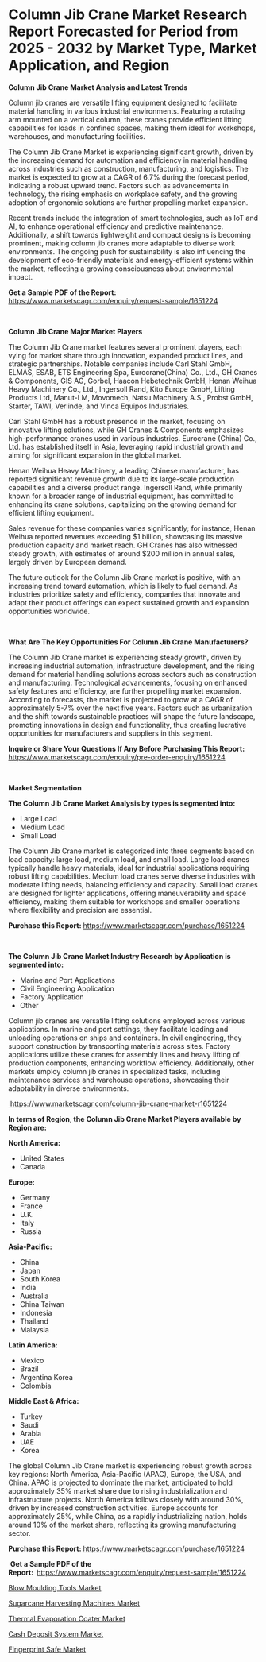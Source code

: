 <p><h1>Column Jib Crane Market Research Report Forecasted for Period from 2025 -  2032 by Market Type, Market Application, and Region</h1></p><p><strong>Column Jib Crane Market Analysis and Latest Trends</strong></p>
<p><p>Column jib cranes are versatile lifting equipment designed to facilitate material handling in various industrial environments. Featuring a rotating arm mounted on a vertical column, these cranes provide efficient lifting capabilities for loads in confined spaces, making them ideal for workshops, warehouses, and manufacturing facilities.</p><p>The Column Jib Crane Market is experiencing significant growth, driven by the increasing demand for automation and efficiency in material handling across industries such as construction, manufacturing, and logistics. The market is expected to grow at a CAGR of 6.7% during the forecast period, indicating a robust upward trend. Factors such as advancements in technology, the rising emphasis on workplace safety, and the growing adoption of ergonomic solutions are further propelling market expansion.</p><p>Recent trends include the integration of smart technologies, such as IoT and AI, to enhance operational efficiency and predictive maintenance. Additionally, a shift towards lightweight and compact designs is becoming prominent, making column jib cranes more adaptable to diverse work environments. The ongoing push for sustainability is also influencing the development of eco-friendly materials and energy-efficient systems within the market, reflecting a growing consciousness about environmental impact.</p></p>
<p><strong>Get a Sample PDF of the Report:&nbsp;</strong> <a href="https://www.marketscagr.com/enquiry/request-sample/1651224?utm_campaign=1879&utm_medium=2&utm_source=Github&utm_content=ia&utm_term=08042025&utm_id=column-jib-crane">https://www.marketscagr.com/enquiry/request-sample/1651224</a></p>
<p>&nbsp;</p>
<p><strong>Column Jib Crane Major Market Players</strong></p>
<p><p>The Column Jib Crane market features several prominent players, each vying for market share through innovation, expanded product lines, and strategic partnerships. Notable companies include Carl Stahl GmbH, ELMAS, ESAB, ETS Engineering Spa, Eurocrane(China) Co., Ltd., GH Cranes & Components, GIS AG, Gorbel, Haacon Hebetechnik GmbH, Henan Weihua Heavy Machinery Co., Ltd., Ingersoll Rand, Kito Europe GmbH, Lifting Products Ltd, Manut-LM, Movomech, Natsu Machinery A.S., Probst GmbH, Starter, TAWI, Verlinde, and Vinca Equipos Industriales.</p><p>Carl Stahl GmbH has a robust presence in the market, focusing on innovative lifting solutions, while GH Cranes & Components emphasizes high-performance cranes used in various industries. Eurocrane (China) Co., Ltd. has established itself in Asia, leveraging rapid industrial growth and aiming for significant expansion in the global market.</p><p>Henan Weihua Heavy Machinery, a leading Chinese manufacturer, has reported significant revenue growth due to its large-scale production capabilities and a diverse product range. Ingersoll Rand, while primarily known for a broader range of industrial equipment, has committed to enhancing its crane solutions, capitalizing on the growing demand for efficient lifting equipment.</p><p>Sales revenue for these companies varies significantly; for instance, Henan Weihua reported revenues exceeding $1 billion, showcasing its massive production capacity and market reach. GH Cranes has also witnessed steady growth, with estimates of around $200 million in annual sales, largely driven by European demand.</p><p>The future outlook for the Column Jib Crane market is positive, with an increasing trend toward automation, which is likely to fuel demand. As industries prioritize safety and efficiency, companies that innovate and adapt their product offerings can expect sustained growth and expansion opportunities worldwide.</p></p>
<p>&nbsp;</p>
<p><strong>What Are The Key Opportunities For Column Jib Crane Manufacturers?</strong></p>
<p><p>The Column Jib Crane market is experiencing steady growth, driven by increasing industrial automation, infrastructure development, and the rising demand for material handling solutions across sectors such as construction and manufacturing. Technological advancements, focusing on enhanced safety features and efficiency, are further propelling market expansion. According to forecasts, the market is projected to grow at a CAGR of approximately 5-7% over the next five years. Factors such as urbanization and the shift towards sustainable practices will shape the future landscape, promoting innovations in design and functionality, thus creating lucrative opportunities for manufacturers and suppliers in this segment.</p></p>
<p><strong>Inquire or Share Your Questions If Any Before Purchasing This Report:</strong> <a href="https://www.marketscagr.com/enquiry/pre-order-enquiry/1651224?utm_campaign=1879&utm_medium=2&utm_source=Github&utm_content=ia&utm_term=08042025&utm_id=column-jib-crane">https://www.marketscagr.com/enquiry/pre-order-enquiry/1651224</a></p>
<p>&nbsp;</p>
<p><strong>Market Segmentation</strong></p>
<p><strong>The Column Jib Crane Market Analysis by types is segmented into:</strong></p>
<p><ul><li>Large Load</li><li>Medium Load</li><li>Small Load</li></ul></p>
<p><p>The Column Jib Crane market is categorized into three segments based on load capacity: large load, medium load, and small load. Large load cranes typically handle heavy materials, ideal for industrial applications requiring robust lifting capabilities. Medium load cranes serve diverse industries with moderate lifting needs, balancing efficiency and capacity. Small load cranes are designed for lighter applications, offering maneuverability and space efficiency, making them suitable for workshops and smaller operations where flexibility and precision are essential.</p></p>
<p><strong>Purchase this Report:&nbsp;</strong><a href="https://www.marketscagr.com/purchase/1651224?utm_campaign=1879&utm_medium=2&utm_source=Github&utm_content=ia&utm_term=08042025&utm_id=column-jib-crane">https://www.marketscagr.com/purchase/1651224</a></p>
<p>&nbsp;</p>
<p><strong>The Column Jib Crane Market Industry Research by Application is segmented into:</strong></p>
<p><ul><li>Marine and Port Applications</li><li>Civil Engineering Application</li><li>Factory Application</li><li>Other</li></ul></p>
<p><p>Column jib cranes are versatile lifting solutions employed across various applications. In marine and port settings, they facilitate loading and unloading operations on ships and containers. In civil engineering, they support construction by transporting materials across sites. Factory applications utilize these cranes for assembly lines and heavy lifting of production components, enhancing workflow efficiency. Additionally, other markets employ column jib cranes in specialized tasks, including maintenance services and warehouse operations, showcasing their adaptability in diverse environments.</p></p>
<p><a href="https://www.marketscagr.com/column-jib-crane-market-r1651224?utm_campaign=1879&utm_medium=2&utm_source=Github&utm_content=ia&utm_term=08042025&utm_id=column-jib-crane">&nbsp;https://www.marketscagr.com/column-jib-crane-market-r1651224</a></p>
<p><strong>In terms of Region, the Column Jib Crane Market Players available by Region are:</strong></p>
<p>
    <p> <strong> North America: </strong>
        <ul>
            <li>United States</li>
            <li>Canada</li>
        </ul>
        </p> 
    <p> <strong> Europe: </strong>
        <ul>
            <li>Germany</li>
            <li>France</li>
            <li>U.K.</li>
            <li>Italy</li>
            <li>Russia</li>
        </ul>
        </p> 
    <p> <strong> Asia-Pacific: </strong>
        <ul>
            <li>China</li>
            <li>Japan</li>
            <li>South Korea</li>
            <li>India</li>
            <li>Australia</li>
            <li>China Taiwan</li>
            <li>Indonesia</li>
            <li>Thailand</li>
            <li>Malaysia</li>
        </ul>
        </p> 
    <p> <strong> Latin America: </strong>
        <ul>
            <li>Mexico</li>
            <li>Brazil</li>
            <li>Argentina Korea</li>
            <li>Colombia</li>
        </ul>
        </p> 
    <p> <strong> Middle East & Africa: </strong>
        <ul>
            <li>Turkey</li>
            <li>Saudi</li>
            <li>Arabia</li>
            <li>UAE</li>
            <li>Korea</li>
        </ul>
    </p>
    </p>
<p><p>The global Column Jib Crane market is experiencing robust growth across key regions: North America, Asia-Pacific (APAC), Europe, the USA, and China. APAC is projected to dominate the market, anticipated to hold approximately 35% market share due to rising industrialization and infrastructure projects. North America follows closely with around 30%, driven by increased construction activities. Europe accounts for approximately 25%, while China, as a rapidly industrializing nation, holds around 10% of the market share, reflecting its growing manufacturing sector.</p></p>
<p><strong>Purchase this Report: </strong><a href="https://www.marketscagr.com/purchase/1651224?utm_campaign=1879&utm_medium=2&utm_source=Github&utm_content=ia&utm_term=08042025&utm_id=column-jib-crane">https://www.marketscagr.com/purchase/1651224</a></p>
<p>&nbsp;<strong>Get a Sample PDF of the Report:&nbsp;&nbsp;</strong><a href="https://www.marketscagr.com/enquiry/request-sample/1651224?utm_campaign=1879&utm_medium=2&utm_source=Github&utm_content=ia&utm_term=08042025&utm_id=column-jib-crane">https://www.marketscagr.com/enquiry/request-sample/1651224</a></p>
<p><strong></strong></p>
<p><p><a href="https://github.com/wiltsdeenyuw/Market-Research-Report-List-1/blob/main/blow-moulding-tools-market.md?utm_campaign=1879&utm_medium=2&utm_source=Github&utm_content=ia&utm_term=08042025&utm_id=column-jib-crane">Blow Moulding Tools Market</a></p><p><a href="https://github.com/fabrehugessf/Market-Research-Report-List-1/blob/main/sugarcane-harvesting-machines-market.md?utm_campaign=1879&utm_medium=2&utm_source=Github&utm_content=ia&utm_term=08042025&utm_id=column-jib-crane">Sugarcane Harvesting Machines Market</a></p><p><a href="https://github.com/lotoahshaiek/Market-Research-Report-List-1/blob/main/thermal-evaporation-coater-market.md?utm_campaign=1879&utm_medium=2&utm_source=Github&utm_content=ia&utm_term=08042025&utm_id=column-jib-crane">Thermal Evaporation Coater Market</a></p><p><a href="https://github.com/orlinvisonju/Market-Research-Report-List-1/blob/main/cash-deposit-system-market.md?utm_campaign=1879&utm_medium=2&utm_source=Github&utm_content=ia&utm_term=08042025&utm_id=column-jib-crane">Cash Deposit System Market</a></p><p><a href="https://github.com/nsmifidget3/Market-Research-Report-List-1/blob/main/fingerprint-safe-market.md?utm_campaign=1879&utm_medium=2&utm_source=Github&utm_content=ia&utm_term=08042025&utm_id=column-jib-crane">Fingerprint Safe Market</a></p></p>